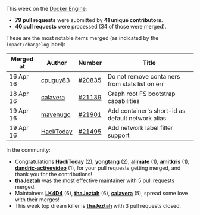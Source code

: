 This week on the [Docker Engine](https://github.com/docker/docker):

  - **79 pull requests** were submitted by **41 unique contributors**.
  - **40 pull requests** were processed (34 of those were merged).

These are the most notable items merged (as indicated by the `impact/changelog` label):

  Merged at | Author                                  | Number                                                 | Title
  ----------|-----------------------------------------|--------------------------------------------------------|--------------------------------------------------------------
  16 Apr 16 | [cpuguy83](https://github.com/cpuguy83) | [#20835](https://github.com/docker/docker/issues/20835) | Do not remove containers from stats list on err
  18 Apr 16 | [calavera](https://github.com/calavera) | [#21139](https://github.com/docker/docker/issues/21139) | Graph root FS bootstrap capabilities
  19 Apr 16 | [mavenugo](https://github.com/mavenugo) | [#21901](https://github.com/docker/docker/issues/21901) | Add container&#39;s short-id as default network alias
  19 Apr 16 | [HackToday](https://github.com/HackToday) | [#21495](https://github.com/docker/docker/issues/21495) | Add network label filter support

In the community:

  - Congratulations **[HackToday](https://github.com/HackToday)** (2), **[yongtang](https://github.com/yongtang)** (2), **[alimate](https://github.com/alimate)** (1), **[amitkris](https://github.com/amitkris)** (1), **[dandric-activevideo](https://github.com/dandric-activevideo)** (1), for your pull requests getting merged, and thank you for the contributions!
  - **[thaJeztah](https://github.com/thaJeztah)** was the most effective maintainer with 5 pull requests merged.
  - Maintainers **[LK4D4](https://github.com/LK4D4)** (6), **[thaJeztah](https://github.com/thaJeztah)** (6), **[calavera](https://github.com/calavera)** (5), spread some love with their merges!
  - This week top dream killer is **[thaJeztah](https://github.com/thaJeztah)** with 3 pull requests closed.
